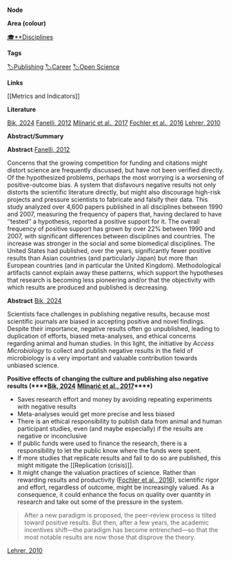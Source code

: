 **Node**

**Area (colour)**

[🎓**Disciplines](https://lean-sphynx-49b.notion.site/Disciplines-72ba770b397c4f34aed13a10d8d0cc3e?pvs=21)

**Tags**

[🏷️Publishing](https://lean-sphynx-49b.notion.site/Publishing-8d3c55fe5c894b3b9c1ebb666ebe341d?pvs=21) [🏷️Career](https://lean-sphynx-49b.notion.site/Career-1ff19b147d7546bca8472eac866c033a?pvs=21) [🏷️Open Science](https://lean-sphynx-49b.notion.site/Open-Science-dbd1ad6d254b4403b598a97a22b46824?pvs=21)

**Links**

[[Metrics and Indicators]]

**Literature**

[Bik, 2024](https://lean-sphynx-49b.notion.site/Bik-2024-817bf88258e3421788aec820769c07a7?pvs=21) [Fanelli, 2012](https://lean-sphynx-49b.notion.site/Fanelli-2012-3be1b3d3ccb9430bba1de4b5062f7714?pvs=21) [Mlinarić et al., 2017](https://lean-sphynx-49b.notion.site/Mlinari-et-al-2017-179ab9c43d934cdcb07b8df518d3c2da?pvs=21) [Fochler et al., 2016](https://lean-sphynx-49b.notion.site/Fochler-et-al-2016-ad0d5bd0a02b4a6dbd76470719c25638?pvs=21) [Lehrer, 2010](https://lean-sphynx-49b.notion.site/Lehrer-2010-345e271aef9548b9a6a6284d6300931b?pvs=21)

**Abstract/Summary**

**Abstract** [Fanelli, 2012](https://lean-sphynx-49b.notion.site/Fanelli-2012-3be1b3d3ccb9430bba1de4b5062f7714?pvs=21)

Concerns that the growing competition for funding and citations might distort science are frequently discussed, but have not been verified directly. Of the hypothesized problems, perhaps the most worrying is a worsening of positive-outcome bias. A system that disfavours negative results not only distorts the scientific literature directly, but might also discourage high-risk projects and pressure scientists to fabricate and falsify their data. This study analyzed over 4,600 papers published in all disciplines between 1990 and 2007, measuring the frequency of papers that, having declared to have ‘‘tested’’ a hypothesis, reported a positive support for it. The overall frequency of positive support has grown by over 22% between 1990 and 2007, with significant differences between disciplines and countries. The increase was stronger in the social and some biomedical disciplines. The United States had published, over the years, significantly fewer positive results than Asian countries (and particularly Japan) but more than European countries (and in particular the United Kingdom). Methodological artifacts cannot explain away these patterns, which support the hypotheses that research is becoming less pioneering and/or that the objectivity with which results are produced and published is decreasing.

**Abstract** [Bik, 2024](https://lean-sphynx-49b.notion.site/Bik-2024-817bf88258e3421788aec820769c07a7?pvs=21)

Scientists face challenges in publishing negative results, because most scientific journals are biased in accepting positive and novel findings. Despite their importance, negative results often go unpublished, leading to duplication of efforts, biased meta-analyses, and ethical concerns regarding animal and human studies. In this light, the initiative by _Access Microbiology_ to collect and publish negative results in the field of microbiology is a very important and valuable contribution towards unbiased science.

  

**Positive effects of changing the culture and publishing also negative results (****[Bik, 2024](https://lean-sphynx-49b.notion.site/Bik-2024-817bf88258e3421788aec820769c07a7?pvs=21)** **[Mlinarić et al., 2017](https://lean-sphynx-49b.notion.site/Mlinari-et-al-2017-179ab9c43d934cdcb07b8df518d3c2da?pvs=21)****)**

- Saves research effort and money by avoiding repeating experiments with negative results
- Meta-analyses would get more precise and less biased
- There is an ethical responsibility to publish data from animal and human participant studies, even (and maybe especially) if the results are negative or inconclusive
- If public funds were used to finance the research, there is a responsibility to let the public know where the funds were spent.
- If more studies that replicate results and fail to do so are published, this might mitigate the [[Replication (crisis)]].
- It might change the valuation practices of science. Rather than rewarding results and productivity ([Fochler et al., 2016](https://lean-sphynx-49b.notion.site/Fochler-et-al-2016-ad0d5bd0a02b4a6dbd76470719c25638?pvs=21)), scientific rigor and effort, regardless of outcome, might be increasingly valued. As a consequence, it could enhance the focus on quality over quantity in research and take out some of the pressure in the system.

  

> After a new paradigm is proposed, the peer-review process is tilted toward positive results. But then, after a few years, the academic incentives shift—the paradigm has become entrenched—so that the most notable results are now those that disprove the theory.

[Lehrer, 2010](https://lean-sphynx-49b.notion.site/Lehrer-2010-345e271aef9548b9a6a6284d6300931b?pvs=21)